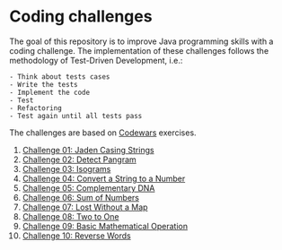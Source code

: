 # Coding challenges
The goal of this repository is to improve Java programming skills with a coding challenge. 
The implementation of these challenges follows the methodology of Test-Driven Development, i.e.:

    - Think about tests cases
    - Write the tests
    - Implement the code
    - Test
    - Refactoring
    - Test again until all tests pass

The challenges are based on [Codewars](https://www.codewars.com/) exercises.

1. [Challenge 01: Jaden Casing Strings](challenge01/src)
2. [Challenge 02: Detect Pangram](challenge02/src)
3. [Challenge 03: Isograms](challenge03/src)
4. [Challenge 04: Convert a String to a Number](challenge04/src)
5. [Challenge 05: Complementary DNA](challenge05/src)
6. [Challenge 06: Sum of Numbers](challenge06/src)
7. [Challenge 07: Lost Without a Map](challenge07/src)
8. [Challenge 08: Two to One](challenge08/src)
9. [Challenge 09: Basic Mathematical Operation](challenge09/src)
10. [Challenge 10: Reverse Words](challenge10/src)